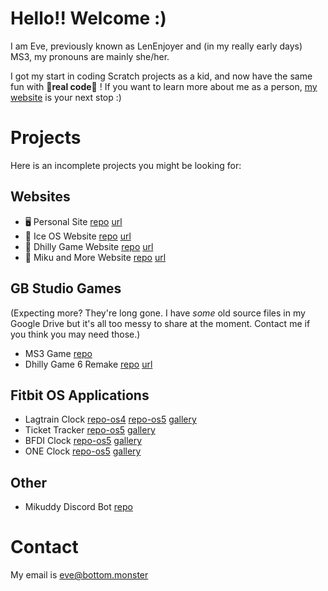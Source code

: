 # Hello!! Welcome :)
I am Eve, previously known as LenEnjoyer and (in my really early days) MS3, my pronouns are mainly she/her.

I got my start in coding Scratch projects as a kid, and now have the same fun with 👻**real code**👻 ! If you want to learn more about me as a person, [my website](https://bottom.monster) is your next stop :)

# Projects
Here is an incomplete projects you might be looking for:
## Websites
* 🖥️ Personal Site [repo](https://github.com/TheCoolerMS3/eve-website) [url](https://bottom.monster)
* 🧊 Ice OS Website [repo](https://github.com/TheCoolerMS3/eve-website) [url](https://bottom.monster/iceos/)
* 🔻 Dhilly Game Website [repo](https://github.com/TheCoolerMS3/dhillygame-website) [url](https://dhillygame.co.uk)
* 💙 Miku and More Website [repo](https://github.com/TheCoolerMS3/mikuam) [url](https://mikuam.uk)
## GB Studio Games
(Expecting more? They're long gone. I have *some* old source files in my Google Drive but it's all too messy to share at the moment. Contact me if you think you may need those.)
* MS3 Game [repo](https://github.com/TheCoolerMS3/MS3-Game)
* Dhilly Game 6 Remake [repo](https://github.com/TheCoolerMS3/DhillyGame6-Remake) [url](https://dhillygame.co.uk/6)
##  Fitbit OS Applications
* Lagtrain Clock [repo-os4](https://github.com/TheCoolerMS3/Lagtrain-Clock-for-Fitbit-OS-4) [repo-os5](https://github.com/TheCoolerMS3/Lagtrain-Clock-for-Fitbit-OS-5) [gallery](https://gallery.fitbit.com/details/369d1d82-bca7-4a96-a5d8-69db535eb483)
* Ticket Tracker [repo-os5](https://github.com/TheCoolerMS3/Fitbit-OS-Arcade-Ticket-Tracker) [gallery](https://gallery.fitbit.com/details/9390b8ca-be00-4c82-8f64-b46aba63d391)
* BFDI Clock [repo-os5](https://github.com/TheCoolerMS3/BFDI-clockface-fitbitos5) [gallery](https://gallery.fitbit.com/details/5049cf2d-61d5-47c3-92a4-b7f6858c0443)
* ONE Clock [repo-os5](https://github.com/TheCoolerMS3/hfjone-clock) [gallery](https://gallery.fitbit.com/details/f8d7c96d-a68c-4695-abda-c1d5c27b1067)
## Other
* Mikuddy Discord Bot [repo](https://github.com/TheCoolerMS3/mikuddyjs)

# Contact
My email is eve@bottom.monster
